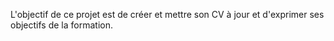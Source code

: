 L'objectif de ce projet est de créer et mettre son CV à jour et d'exprimer ses objectifs de la formation.
